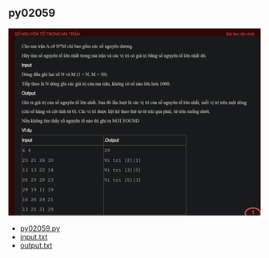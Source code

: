 ## py02059
![alt text](image.png)
- [py02059.py](py02059.py)
- [input.txt](input.txt)
- [output.txt](output.txt)

